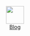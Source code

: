 ### 

<p align="center"> 
  <br />
  <img src="https://starbounder.org/mediawiki/images/3/3e/Bunny.gif" width=48 height=48 />
  <br />
  <a href="https://andw.xyz"> 
    Blog
  </a>
</p> 
